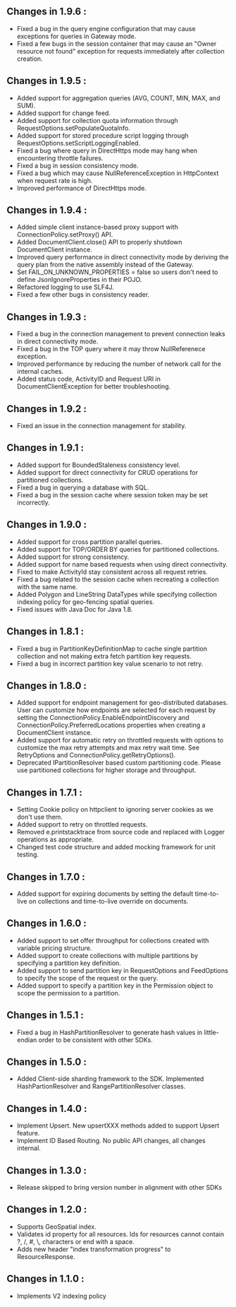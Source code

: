 ## Changes in 1.9.6 : ##

- Fixed a bug in the query engine configuration that may cause exceptions for queries in Gateway mode.
- Fixed a few bugs in the session container that may cause an "Owner resource not found" exception for requests immediately after collection creation.

## Changes in 1.9.5 : ##

- Added support for aggregation queries (AVG, COUNT, MIN, MAX, and SUM).
- Added support for change feed.
- Added support for collection quota information through RequestOptions.setPopulateQuotaInfo.
- Added support for stored procedure script logging through RequestOptions.setScriptLoggingEnabled.
- Fixed a bug where query in DirectHttps mode may hang when encountering throttle failures.
- Fixed a bug in session consistency mode.
- Fixed a bug which may cause NullReferenceException in HttpContext when request rate is high.
- Improved performance of DirectHttps mode.

## Changes in 1.9.4 : ##

- Added simple client instance-based proxy support with ConnectionPolicy.setProxy() API.
- Added DocumentClient.close() API to properly shutdown DocumentClient instance.
- Improved query performance in direct connectivity mode by deriving the query plan from the native assembly instead of the Gateway.
- Set FAIL_ON_UNKNOWN_PROPERTIES = false so users don't need to define JsonIgnoreProperties in their POJO.
- Refactored logging to use SLF4J.
- Fixed a few other bugs in consistency reader.

## Changes in 1.9.3 : ##

- Fixed a bug in the connection management to prevent connection leaks in direct connectivity mode.
- Fixed a bug in the TOP query where it may throw NullReferenece exception.
- Improved performance by reducing the number of network call for the internal caches.
- Added status code, ActivityID and Request URI in DocumentClientException for better troubleshooting.

## Changes in 1.9.2 : ##

- Fixed an issue in the connection management for stability.

## Changes in 1.9.1 : ##

- Added support for BoundedStaleness consistency level.
- Added support for direct connectivity for CRUD operations for partitioned collections.
- Fixed a bug in querying a database with SQL.
- Fixed a bug in the session cache where session token may be set incorrectly.

## Changes in 1.9.0 : ##

- Added support for cross partition parallel queries.
- Added support for TOP/ORDER BY queries for partitioned collections.
- Added support for strong consistency.
- Added support for name based requests when using direct connectivity.
- Fixed to make ActivityId stay consistent across all request retries.
- Fixed a bug related to the session cache when recreating a collection with the same name.
- Added Polygon and LineString DataTypes while specifying collection indexing policy for geo-fencing spatial queries.
- Fixed issues with Java Doc for Java 1.8.

## Changes in 1.8.1 : ##

- Fixed a bug in PartitionKeyDefinitionMap to cache single partition collection and not making extra fetch partition key requests.
- Fixed a bug in incorrect partition key value scenario to not retry.

## Changes in 1.8.0 : ##

- Added support for endpoint management for geo-distributed databases. User can customize
  how endpoints are selected for each request by setting the ConnectionPolicy.EnableEndpointDiscovery 
  and ConnectionPolicy.PreferredLocations properties when creating a DocumentClient instance.
- Added support for automatic retry on throttled requests with options to customize the max retry attempts
  and max retry wait time.  See RetryOptions and ConnectionPolicy.getRetryOptions().
- Deprecated IPartitionResolver based custom partitioning code. Please use partitioned collections for higher storage and throughput.

## Changes in 1.7.1 : ##

- Setting Cookie policy on httpclient to ignoring server cookies as we don't use them.
- Added support to retry on throttled requests.
- Removed e.printstacktrace from source code and replaced with Logger operations as appropriate.
- Changed test code structure and added mocking framework for unit testing.

## Changes in 1.7.0 : ##

- Added support for expiring documents by setting the default time-to-live on collections and time-to-live override on documents.

## Changes in 1.6.0 : ##

- Added support to set offer throughput for collections created with variable pricing structure.
- Added support to create collections with multiple partitions by specifying a partition key definition.
- Added support to send partition key in RequestOptions and FeedOptions to specify the scope of the request or the query.
- Added support to specify a partition key in the Permission object to scope the permission to a partition. 
     
## Changes in 1.5.1 : ##

- Fixed a bug in HashPartitionResolver to generate hash values in little-endian order to be consistent with other SDKs.

## Changes in 1.5.0 : ##

- Added Client-side sharding framework to the SDK. Implemented HashPartionResolver and RangePartitionResolver classes.

## Changes in 1.4.0 : ##

- Implement Upsert. New upsertXXX methods added to support Upsert feature.
- Implement ID Based Routing. No public API changes, all changes internal.

## Changes in 1.3.0 : ##

- Release skipped to bring version number in alignment with other SDKs

## Changes in 1.2.0 : ##

- Supports GeoSpatial index.
- Validates id property for all resources. Ids for resources cannot contain ?, /, #, \\, characters or end with a space.
- Adds new header "index transformation progress" to ResourceResponse.

## Changes in 1.1.0 : ##

- Implements V2 indexing policy
